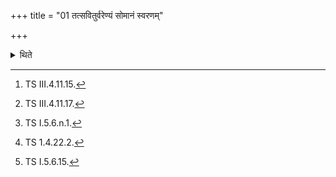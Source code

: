 +++
title = "01 तत्सवितुर्वरेण्यं सोमानं स्वरणम्"

+++

<details><summary>थिते</summary>

1. with tat savitur vareṇyam...[^1], somānaṁ svaraṇam..,[^2] mitrasya carṣanīdhr̥taḥ...,[^3] pra sa mitra...,[^4] kadā cana starīrasi...,[^5] kadā cana prayucchasi...,[^6] pari tvāgne puraṁ vayam...[^7] having stood near the Āhvanīya while praising it,


[^1-2]: TS I.5.6.1-m.  

[^3]: TS III.4.11.15.  

[^4]: TS III.4.11.17.  

[^5]: TS I.5.6.n.1.  

[^6]: TS 1.4.22.2.  

[^7]: TS I.5.6.15.
</details>
